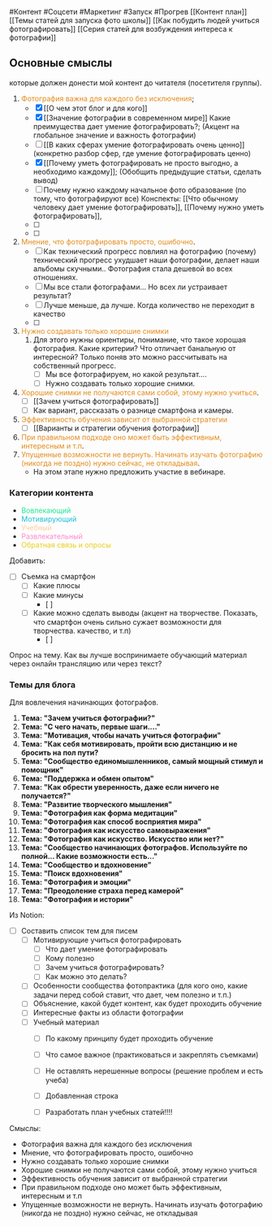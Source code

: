 #Контент #Соцсети #Маркетинг #Запуск #Прогрев 
[[Контент план]]
[[Темы статей для запуска фото школы]]
[[Как побудить людей учиться фотографировать]]
[[Серия статей для возбуждения интереса к фотографии]]
## Основные смыслы
которые должен донести мой контент до читателя (посетителя группы).

1. <span style='color:#e28b1b'>Фотография важна для каждого без исключения</span>;
	- [x] [[О чем этот блог и для кого]]
	- [x] [[Значение фотографии в современном мире]] Какие преимущества дает умение фотографировать?; (Акцент на глобальное значение и важность фотографии)
	- [ ] [[В каких сферах умение фотографировать очень ценно]] (конкретно разбор сфер, где умение фотографировать ценно)
	- [x] [[Почему уметь фотографировать не просто выгодно, а необходимо каждому]]; (Обобщить предыдущие статьи, сделать вывод)
	- [ ] Почему нужно каждому начальное фото образование (по тому, что фотографируют все)
		Конспекты:
			[[Что обычному человеку дает умение фотографировать]], 
			[[Почему нужно уметь фотографировать]], 
	- [ ] 
	- [ ] 
2. <span style='color:#e28b1b'>Мнение, что фотографировать просто, ошибочно</span>.
	- [ ] Как технический прогресс повлиял на фотографию (почему) технический прогресс ухудшает наши фотографии, делает наши альбомы скучными.. Фотография стала дешевой во всех отношениях.
	- [ ] Мы все стали фотографами... Но всех ли устраивает результат?
	- [ ] Лучше меньше, да лучше. Когда количество не переходит в качество
	- [ ] 
1. <span style='color:#e28b1b'>Нужно создавать только хорошие снимки</span>
	1. Для этого нужны ориентиры, понимание, что такое хорошая фотография. Какие критерии? Что отличает банальную от интересной? Только поняв это можно рассчитывать на собственный прогресс. 
		- [ ] Мы все фотографируем, но какой результат....
		- [ ] Нужно создавать только хорошие снимки.
2. <span style='color:#e28b1b'>Хорошие снимки не получаются сами собой, этому нужно учиться</span>.
	- [ ] [[Зачем учиться фотографировать]]
	- [ ]  Как вариант, рассказать о разнице смартфона и камеры.
3. <span style='color:#e28b1b'>Эффективность обучения зависит от выбранной стратегии</span>
	- [ ] [[Варианты и стратегии обучения фотографии]]
4. <span style='color:#e28b1b'>При правильном подходе оно может быть эффективным, интересным и т.п</span>.
5. <span style='color:#e28b1b'>Упущенные возможности не вернуть. Начинать изучать фотографию (никогда не поздно) нужно сейчас, не откладывая</span>.
	- На этом этапе нужно предложить участие в вебинаре.


### Категории контента
- <span style='color:#1ae893'>Вовлекающий</span>
- <span style='color:#1cbed6'>Мотивирующий</span>
- <span style='color:#ffcc99'>Учебный</span>
- <span style='color:#ff88cc'>Развлекательный</span>
- <span style='color:#e8cd1a'>Обратная связь и опросы</span>


Добавить:
- [ ] Съемка на смартфон
	- [ ] Какие плюсы
	- [ ] Какие минусы
		- [ ] 
	- [ ] Какие можно сделать выводы (акцент на творчестве. Показать, что смартфон очень сильно сужает возможности для творчества. качество, и т.п)
		- [ ] 

Опрос на тему.
Как вы лучше воспринимаете обучающий материал через онлайн трансляцию или через текст?

### Темы для блога
Для вовлечения начинающих фотографов.

1. **Тема: "Зачем учиться фотографии?"**
2. **Тема: "С чего начать, первые шаги...."**
4. **Тема: "Мотивация, чтобы начать учиться фотографии"**
5. **Тема: "Как себя мотивировать, пройти всю дистанцию и не бросить на пол пути?**
6. **Тема: "Сообщество единомышленников, самый мощный стимул и помощник"**
7. **Тема: "Поддержка и обмен опытом"**
8. **Тема: "Как обрести уверенность, даже если ничего не получается?"**
9. **Тема: "Развитие творческого мышления"**
10. **Тема: "Фотография как форма медитации"**
11. **Тема: "Фотография как способ восприятия мира"**
12. **Тема: "Фотография как искусство самовыражения"**
13. **Тема: "Фотография как искусство. Искусство или нет?"**
14. **Тема: "Сообщество начинающих фотографов. Используйте по полной... Какие возможности есть..."**
15.  **Тема: "Сообщество и вдохновение"**
16. **Тема: "Поиск вдохновения"**
17. **Тема: "Фотография и эмоции"**
18. **Тема: "Преодоление страха перед камерой"**
19.  **Тема: "Фотография и истории"**



Из Notion:

- [ ] Составить список тем для писем
    - [ ] Мотивирующие учиться фотографировать
        - [ ] Что дает умение фотографировать
        - [ ] Кому полезно
        - [ ] Зачем учиться фотографировать?
        - [ ] Как можно это делать?
    - [ ] Особенности сообщества фотопрактика (для кого оно, какие задачи перед собой ставит, что дает, чем полезно и т.п.)
    - [ ] Объяснение, какой будет контент, как будет проходить обучение
    - [ ] Интересные факты из области фотографии
    - [ ] Учебный материал
        - [ ] По какому принципу будет проходить обучение
        - [ ] Что самое важное (практиковаться и закреплять съемками)
        - [ ] Не оставлять нерешенные вопросы (решение проблем и есть учеба)
        - [ ] Добавленная строка
        - [ ] Разработать план учебных статей!!!!


Смыслы:
- Фотография важна для каждого без исключения
- Мнение, что фотографировать просто, ошибочно
- Нужно создавать только хорошие снимки
- Хорошие снимки не получаются сами собой, этому нужно учиться
- Эффективность обучения зависит от выбранной стратегии
- При правильном подходе оно может быть эффективным, интересным и т.п
- Упущенные возможности не вернуть. Начинать изучать фотографию (никогда не поздно) нужно сейчас, не откладывая


